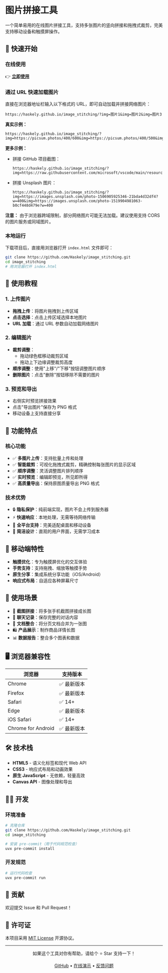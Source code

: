 # 图片拼接工具

一个简单易用的在线图片拼接工具，支持多张图片的竖向拼接和拖拽式裁剪，完美支持移动设备和触摸屏操作。

## 🚀 快速开始

### 在线使用
👉 **[立即使用](https://haskely.github.io/image_stitching/)**

### 通过 URL 快速加载图片
直接在浏览器地址栏输入以下格式的 URL，即可自动加载并拼接网络图片：

```
https://haskely.github.io/image_stitching/?img=图片1&img=图片2&img=图片3
```

**真实示例：**
```
https://haskely.github.io/image_stitching/?img=https://picsum.photos/400/600&img=https://picsum.photos/400/500&img=https://picsum.photos/400/700
```

**更多示例：**
- 拼接 GitHub 项目截图：
  ```
  https://haskely.github.io/image_stitching/?img=https://raw.githubusercontent.com/microsoft/vscode/main/resources/linux/code.png&img=https://raw.githubusercontent.com/microsoft/TypeScript/main/doc/logo.svg
  ```

- 拼接 Unsplash 图片：
  ```
  https://haskely.github.io/image_stitching/?img=https://images.unsplash.com/photo-1506905925346-21bda4d32df4?w=400&img=https://images.unsplash.com/photo-1519904981063-b0cf448d479e?w=400
  ```

**注意：** 由于浏览器跨域限制，部分网络图片可能无法加载。建议使用支持 CORS 的图片服务或同域图片。

### 本地运行
下载项目后，直接用浏览器打开 `index.html` 文件即可：

```bash
git clone https://github.com/Haskely/image_stitching.git
cd image_stitching
# 用浏览器打开 index.html
```

## 🎯 使用教程

### 1. 上传图片
- **拖拽上传**：将图片拖拽到上传区域
- **点击选择**：点击上传区域选择本地图片
- **URL 加载**：通过 URL 参数自动加载网络图片

### 2. 编辑图片
- **裁剪调整**：
  - 拖动绿色框移动裁剪区域
  - 拖动上下边缘调整裁剪高度
- **顺序调整**：使用"上移"/"下移"按钮调整图片顺序
- **删除图片**：点击"删除"按钮移除不需要的图片

### 3. 预览和导出
- 右侧实时预览拼接效果
- 点击"导出图片"保存为 PNG 格式
- 移动设备上支持直接分享

## 🌟 功能特点

### 核心功能
- ✅ **多图片上传**：支持批量上传和处理
- ✅ **智能裁剪**：可视化拖拽式裁剪，精确控制每张图片的显示区域
- ✅ **顺序调整**：灵活调整图片排列顺序
- ✅ **实时预览**：编辑即预览，所见即所得
- ✅ **高质量导出**：保持原图质量导出 PNG 格式

### 技术优势
- 🔒 **隐私保护**：纯前端实现，图片不会上传到服务器
- ⚡ **快速响应**：本地处理，无需等待网络传输
- 📱 **全平台支持**：完美适配桌面和移动设备
- 🎨 **简洁设计**：直观的用户界面，无需学习成本

## 📱 移动端特性

- **触摸优化**：专为触摸屏优化的交互体验
- **手势支持**：支持拖拽、缩放等触摸手势
- **原生分享**：集成系统分享功能（iOS/Android）
- **响应式布局**：自适应各种屏幕尺寸

## 🎨 使用场景

- 📱 **截图拼接**：将多张手机截图拼接成长图
- 💬 **聊天记录**：保存完整的对话内容
- 📄 **文档整合**：将分页文档合并为一张图
- 🛍️ **产品展示**：制作商品详情长图
- 📊 **数据报告**：整合多个图表和数据

## 🖥️ 浏览器兼容性

| 浏览器 | 支持版本 |
|--------|----------|
| Chrome | ✅ 最新版本 |
| Firefox | ✅ 最新版本 |
| Safari | ✅ 14+ |
| Edge | ✅ 最新版本 |
| iOS Safari | ✅ 14+ |
| Chrome for Android | ✅ 最新版本 |

## 🛠️ 技术栈

- **HTML5** - 语义化标签和现代 Web API
- **CSS3** - 响应式布局和动画效果
- **原生 JavaScript** - 无依赖，轻量高效
- **Canvas API** - 图像处理和导出

## 👨‍💻 开发

### 环境准备
```bash
# 克隆仓库
git clone https://github.com/Haskely/image_stitching.git
cd image_stitching

# 安装 pre-commit（用于代码规范检查）
uvx pre-commit install
```

### 开发规范
```bash
# 运行代码检查
uvx pre-commit run
```

## 🤝 贡献

欢迎提交 Issue 和 Pull Request！

## 📄 许可证

本项目采用 [MIT License](LICENSE) 开源协议。

---

<p align="center">
  如果这个工具对你有帮助，请给个 ⭐ Star 支持一下！
</p>

<p align="center">
  <a href="https://github.com/Haskely/image_stitching">GitHub</a> •
  <a href="https://haskely.github.io/image_stitching/">在线演示</a> •
  <a href="https://github.com/Haskely/image_stitching/issues">反馈问题</a>
</p>
